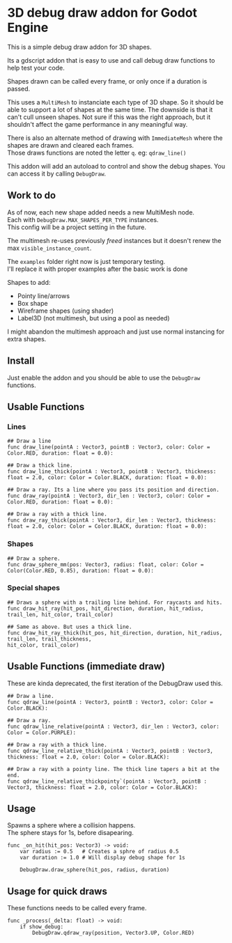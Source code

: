 3D debug draw addon for Godot Engine
====================================

This is a simple debug draw addon for 3D shapes.

Its a gdscript addon that is easy to use and call debug draw functions to help test your code.

Shapes drawn can be called every frame, or only once if a duration is passed.

This uses a `MultiMesh` to instanciate each type of 3D shape.
So it should be able to support a lot of shapes at the same time.
The downside is that it can't cull unseen shapes.
Not sure if this was the right approach, but it shouldn't affect the game performance in any meaningful way.

There is also an alternate method of drawing with `ImmediateMesh` where the shapes are drawn and cleared each frames. \
Those draws functions are noted the letter `q`. eg: `qdraw_line()`

This addon will add an autoload to control and show the debug shapes.
You can access it by calling `DebugDraw`.

Work to do
-------------------
As of now, each new shape added needs a new MultiMesh node.\
Each with `DebugDraw.MAX_SHAPES_PER_TYPE` instances. \
This config will be a project setting in the future.

The multimesh re-uses previously _freed_ instances but it doesn't renew the max `visible_instance_count`.

The `examples` folder right now is just temporary testing. \
I'll replace it with proper examples after the basic work is done


Shapes to add:
- Pointy line/arrows
- Box shape
- Wireframe shapes (using shader)
- Label3D (not multimesh, but using a pool as needed)

I might abandon the multimesh approach and just use normal instancing for extra shapes.

Install
-------------------
Just enable the addon and you should be able to use the `DebugDraw` functions.

Usable Functions
-------------------

### Lines

```gdscript
## Draw a line
func draw_line(pointA : Vector3, pointB : Vector3, color: Color = Color.RED, duration: float = 0.0):
```

```gdscript
## Draw a thick line.
func draw_line_thick(pointA : Vector3, pointB : Vector3, thickness: float = 2.0, color: Color = Color.BLACK, duration: float = 0.0):
```

```gdscript
## Draw a ray. Its a line where you pass its position and direction.
func draw_ray(pointA : Vector3, dir_len : Vector3, color: Color = Color.RED, duration: float = 0.0):
```


```gdscript
## Draw a ray with a thick line.
func draw_ray_thick(pointA : Vector3, dir_len : Vector3, thickness: float = 2.0, color: Color = Color.BLACK, duration: float = 0.0):
```

### Shapes


```gdscript
## Draw a sphere.
func draw_sphere_mm(pos: Vector3, radius: float, color: Color = Color(Color.RED, 0.85), duration: float = 0.0):
```

### Special shapes


```gdscript
## Draws a sphere with a trailing line behind. For raycasts and hits.
func draw_hit_ray(hit_pos, hit_direction, duration, hit_radius, trail_len, hit_color, trail_color)
```


```gdscript
## Same as above. But uses a thick line.
func draw_hit_ray_thick(hit_pos, hit_direction, duration, hit_radius, trail_len, trail_thickness,
hit_color, trail_color) 
```

Usable Functions (immediate draw)
-------------------
These are kinda deprecated, the first iteration of the DebugDraw used this.


```gdscript
## Draw a line.
func qdraw_line(pointA : Vector3, pointB : Vector3, color: Color = Color.BLACK):
```


```gdscript
## Draw a ray.
func qdraw_line_relative(pointA : Vector3, dir_len : Vector3, color: Color = Color.PURPLE):
```


```gdscript
## Draw a ray with a thick line.
func qdraw_line_relative_thick(pointA : Vector3, pointB : Vector3, thickness: float = 2.0, color: Color = Color.BLACK):
```


```gdscript
## Draw a ray with a pointy line. The thick line tapers a bit at the end.
func qdraw_line_relative_thickpointy`(pointA : Vector3, pointB : Vector3, thickness: float = 2.0, color: Color = Color.BLACK):
```

Usage
-------------------
Spawns a sphere where a collision happens. \
The sphere stays for 1s, before disapearing.

```gdscript
func _on_hit(hit_pos: Vector3) -> void:
    var radius := 0.5   # Creates a sphre of radius 0.5
    var duration := 1.0 # Will display debug shape for 1s

    DebugDraw.draw_sphere(hit_pos, radius, duration)
```

Usage for quick draws
-------------------
These functions needs to be called every frame.
```gdscript
func _process(_delta: float) -> void:
    if show_debug:
        DebugDraw.qdraw_ray(position, Vector3.UP, Color.RED)
```